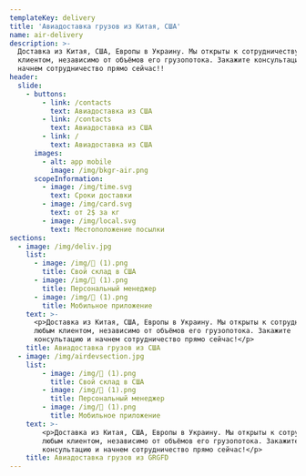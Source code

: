 ```yaml
---
templateKey: delivery
title: 'Авиадоставка грузов из Китая, США'
name: air-delivery
description: >-
  Доставка из Китая, США, Европы в Украину. Мы открыты к сотрудничеству с любым
  клиентом, независимо от объёмов его грузопотока. Закажите консультацию и
  начнем сотрудничество прямо сейчас!!
header:
  slide:
    - buttons:
        - link: /contacts
          text: Авиадоставка из США
        - link: /contacts
          text: Авиадоставка из США
        - link: /
          text: Авиадоставка из США
      images:
        - alt: app mobile
          image: /img/bkgr-air.png
      scopeInformation:
        - image: /img/time.svg
          text: Сроки доставки
        - image: /img/card.svg
          text: от 2$ за кг
        - image: /img/local.svg
          text: Местоположение посылки
sections:
  - image: /img/deliv.jpg
    list:
      - image: /img/ (1).png
        title: Свой склад в США
      - image: /img/ (1).png
        title: Персональный менеджер
      - image: /img/ (1).png
        title: Мобильное приложение
    text: >-
      <p>Доставка из Китая, США, Европы в Украину. Мы открыты к сотрудничеству с
      любым клиентом, независимо от объёмов его грузопотока. Закажите
      консультацию и начнем сотрудничество прямо сейчас!</p>
    title: Авиадоставка грузов из США
  - image: /img/airdevsection.jpg
    list:
        - image: /img/ (1).png
          title: Свой склад в США
        - image: /img/ (1).png
          title: Персональный менеджер
        - image: /img/ (1).png
          title: Мобильное приложение
    text: >-
        <p>Доставка из Китая, США, Европы в Украину. Мы открыты к сотрудничеству с
        любым клиентом, независимо от объёмов его грузопотока. Закажите
        консультацию и начнем сотрудничество прямо сейчас!</p>
    title: Авиадоставка грузов из GRGFD
---
```


